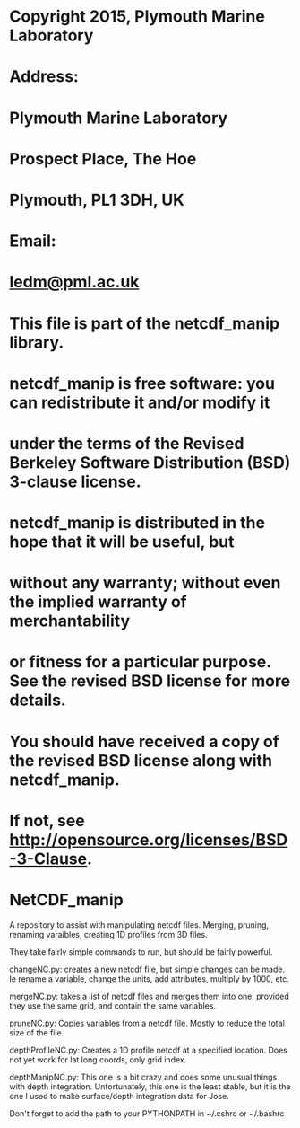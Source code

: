 #
# Copyright 2015, Plymouth Marine Laboratory
#
# Address:
# Plymouth Marine Laboratory
# Prospect Place, The Hoe
# Plymouth, PL1 3DH, UK
#
# Email:
# ledm@pml.ac.uk
#
# This file is part of the netcdf_manip library.
#
# netcdf_manip is free software: you can redistribute it and/or modify it
# under the terms of the Revised Berkeley Software Distribution (BSD) 3-clause license. 
#
# netcdf_manip is distributed in the hope that it will be useful, but
# without any warranty; without even the implied warranty of merchantability
# or fitness for a particular purpose. See the revised BSD license for more details.
# You should have received a copy of the revised BSD license along with netcdf_manip.
# If not, see <http://opensource.org/licenses/BSD-3-Clause>.
#



NetCDF_manip
============

A repository to assist with manipulating netcdf files. Merging, pruning, renaming varaibles, creating 1D profiles from 3D files.

They take fairly simple commands to run, but should be fairly powerful.

changeNC.py: creates a new netcdf file, but simple changes can be made. Ie rename a variable, change the units, add attributes, multiply by 1000, etc.

mergeNC.py: takes a list of netcdf files and merges them into one, provided they use the same grid, and contain the same variables.

pruneNC.py: Copies variables from a netcdf file. Mostly to reduce the total size of the file.

depthProfileNC.py: Creates a 1D profile netcdf at a specified location. Does not yet work for lat long coords, only grid index.

depthManipNC.py: This one is a bit crazy and does some unusual things with depth integration. Unfortunately, this one is the least stable, but it is the one I used to make surface/depth integration data for Jose.


Don't forget to add the path to your PYTHONPATH in ~/.cshrc or ~/.bashrc

